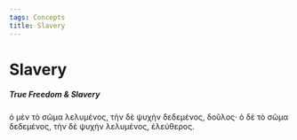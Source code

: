 ```yaml
---
tags: Concepts
title: Slavery
---
```


# Slavery
##### True Freedom & Slavery
ὁ μὲν τὸ σῶμα λελυμένος, τὴν δὲ ψυχὴν δεδεμένος, δοῦλος· ὁ δὲ τὸ σῶμα δεδεμένος, τὴν δὲ ψυχὴν λελυμένος, ἐλεύθερος. 